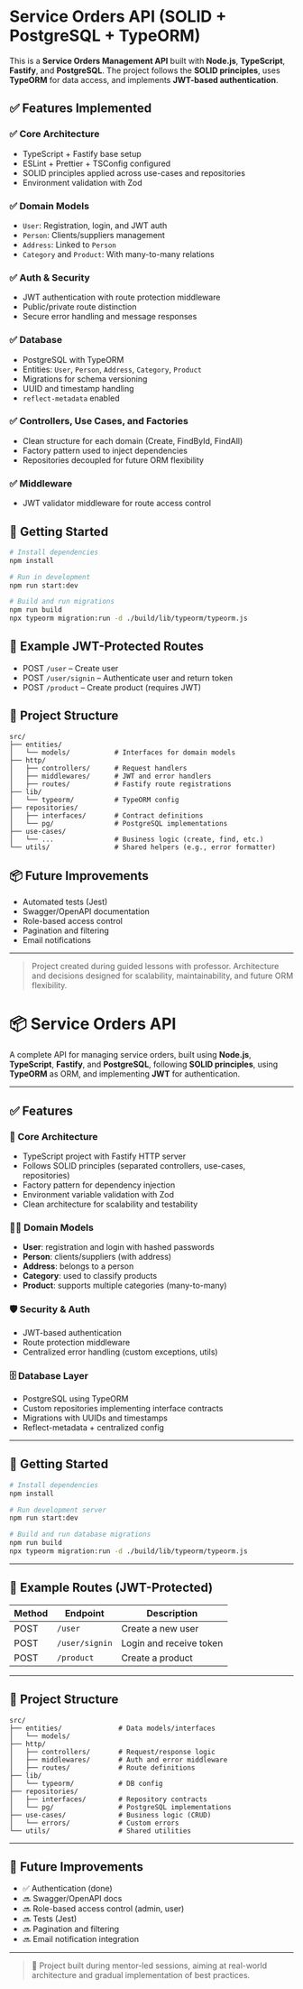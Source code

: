 # Service Orders API (SOLID + PostgreSQL + TypeORM)

This is a **Service Orders Management API** built with **Node.js**, **TypeScript**, **Fastify**, and **PostgreSQL**. The project follows the **SOLID principles**, uses **TypeORM** for data access, and implements **JWT-based authentication**.

## ✅ Features Implemented

### ✅ Core Architecture

- TypeScript + Fastify base setup
- ESLint + Prettier + TSConfig configured
- SOLID principles applied across use-cases and repositories
- Environment validation with Zod

### ✅ Domain Models

- `User`: Registration, login, and JWT auth
- `Person`: Clients/suppliers management
- `Address`: Linked to `Person`
- `Category` and `Product`: With many-to-many relations

### ✅ Auth & Security

- JWT authentication with route protection middleware
- Public/private route distinction
- Secure error handling and message responses

### ✅ Database

- PostgreSQL with TypeORM
- Entities: `User`, `Person`, `Address`, `Category`, `Product`
- Migrations for schema versioning
- UUID and timestamp handling
- `reflect-metadata` enabled

### ✅ Controllers, Use Cases, and Factories

- Clean structure for each domain (Create, FindById, FindAll)
- Factory pattern used to inject dependencies
- Repositories decoupled for future ORM flexibility

### ✅ Middleware

- JWT validator middleware for route access control

## 🚀 Getting Started

```bash
# Install dependencies
npm install

# Run in development
npm run start:dev

# Build and run migrations
npm run build
npx typeorm migration:run -d ./build/lib/typeorm/typeorm.js
```

## 🔐 Example JWT-Protected Routes

- POST `/user` – Create user
- POST `/user/signin` – Authenticate user and return token
- POST `/product` – Create product (requires JWT)

## 📁 Project Structure

```
src/
├── entities/
│   └── models/           # Interfaces for domain models
├── http/
│   ├── controllers/      # Request handlers
│   ├── middlewares/      # JWT and error handlers
│   ├── routes/           # Fastify route registrations
├── lib/
│   └── typeorm/          # TypeORM config
├── repositories/
│   ├── interfaces/       # Contract definitions
│   └── pg/               # PostgreSQL implementations
├── use-cases/
│   └── ...               # Business logic (create, find, etc.)
└── utils/                # Shared helpers (e.g., error formatter)
```

## 📦 Future Improvements

- Automated tests (Jest)
- Swagger/OpenAPI documentation
- Role-based access control
- Pagination and filtering
- Email notifications

---

> Project created during guided lessons with professor. Architecture and decisions designed for scalability, maintainability, and future ORM flexibility.

# 📦 Service Orders API

A complete API for managing service orders, built using **Node.js**, **TypeScript**, **Fastify**, and **PostgreSQL**, following **SOLID principles**, using **TypeORM** as ORM, and implementing **JWT** for authentication.

---

## ✅ Features

### 🧱 Core Architecture

- TypeScript project with Fastify HTTP server
- Follows SOLID principles (separated controllers, use-cases, repositories)
- Factory pattern for dependency injection
- Environment variable validation with Zod
- Clean architecture for scalability and testability

### 🧑‍💻 Domain Models

- **User**: registration and login with hashed passwords
- **Person**: clients/suppliers (with address)
- **Address**: belongs to a person
- **Category**: used to classify products
- **Product**: supports multiple categories (many-to-many)

### 🛡️ Security & Auth

- JWT-based authentication
- Route protection middleware
- Centralized error handling (custom exceptions, utils)

### 🗄️ Database Layer

- PostgreSQL using TypeORM
- Custom repositories implementing interface contracts
- Migrations with UUIDs and timestamps
- Reflect-metadata + centralized config

---

## 🚀 Getting Started

```bash
# Install dependencies
npm install

# Run development server
npm run start:dev

# Build and run database migrations
npm run build
npx typeorm migration:run -d ./build/lib/typeorm/typeorm.js
```

---

## 🔐 Example Routes (JWT-Protected)

| Method | Endpoint       | Description             |
| ------ | -------------- | ----------------------- |
| POST   | `/user`        | Create a new user       |
| POST   | `/user/signin` | Login and receive token |
| POST   | `/product`     | Create a product        |

---

## 📁 Project Structure

```
src/
├── entities/              # Data models/interfaces
│   └── models/
├── http/
│   ├── controllers/       # Request/response logic
│   ├── middlewares/       # Auth and error middleware
│   ├── routes/            # Route definitions
├── lib/
│   └── typeorm/           # DB config
├── repositories/
│   ├── interfaces/        # Repository contracts
│   └── pg/                # PostgreSQL implementations
├── use-cases/             # Business logic (CRUD)
│   └── errors/            # Custom errors
└── utils/                 # Shared utilities
```

---

## 🌱 Future Improvements

- ✅ Authentication (done)
- 🔜 Swagger/OpenAPI docs
- 🔜 Role-based access control (admin, user)
- 🔜 Tests (Jest)
- 🔜 Pagination and filtering
- 🔜 Email notification integration

---

> 🧠 Project built during mentor-led sessions, aiming at real-world architecture and gradual implementation of best practices.
